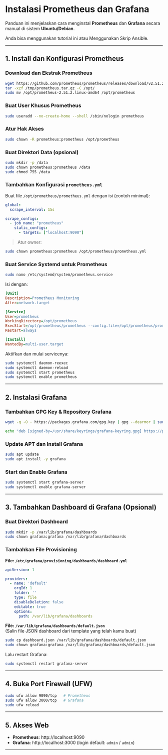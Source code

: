 
# Instalasi Prometheus dan Grafana

Panduan ini menjelaskan cara menginstal **Prometheus** dan **Grafana** secara manual di sistem **Ubuntu/Debian**.

Anda bisa menggunakan tutorial ini atau Menggunakan Skrip Ansible.

---

## 1. Install dan Konfigurasi Prometheus

### Download dan Ekstrak Prometheus

```bash
wget https://github.com/prometheus/prometheus/releases/download/v2.51.2/prometheus-2.51.2.linux-amd64.tar.gz -O /tmp/prometheus.tar.gz
tar -xzf /tmp/prometheus.tar.gz -C /opt/
sudo mv /opt/prometheus-2.51.2.linux-amd64 /opt/prometheus
```

### Buat User Khusus Prometheus

```bash
sudo useradd --no-create-home --shell /sbin/nologin prometheus
```

### Atur Hak Akses

```bash
sudo chown -R prometheus:prometheus /opt/prometheus
```

### Buat Direktori Data (opsional)

```bash
sudo mkdir -p /data
sudo chown prometheus:prometheus /data
sudo chmod 755 /data
```

### Tambahkan Konfigurasi `prometheus.yml`

Buat file `/opt/prometheus/prometheus.yml` dengan isi (contoh minimal):

```yaml
global:
  scrape_interval: 15s

scrape_configs:
  - job_name: "prometheus"
    static_configs:
      - targets: ["localhost:9090"]
```

> Atur owner:

```bash
sudo chown prometheus:prometheus /opt/prometheus/prometheus.yml
```

### Buat Service Systemd untuk Prometheus

```bash
sudo nano /etc/systemd/system/prometheus.service
```

Isi dengan:

```ini
[Unit]
Description=Prometheus Monitoring
After=network.target

[Service]
User=prometheus
WorkingDirectory=/opt/prometheus
ExecStart=/opt/prometheus/prometheus --config.file=/opt/prometheus/prometheus.yml
Restart=always

[Install]
WantedBy=multi-user.target
```

Aktifkan dan mulai servicenya:

```bash
sudo systemctl daemon-reexec
sudo systemctl daemon-reload
sudo systemctl start prometheus
sudo systemctl enable prometheus
```

---

## 2. Instalasi Grafana

### Tambahkan GPG Key & Repository Grafana

```bash
wget -q -O - https://packages.grafana.com/gpg.key | gpg --dearmor | sudo tee /usr/share/keyrings/grafana-keyring.gpg > /dev/null

echo "deb [signed-by=/usr/share/keyrings/grafana-keyring.gpg] https://packages.grafana.com/oss/deb stable main" | sudo tee /etc/apt/sources.list.d/grafana.list
```

### Update APT dan Install Grafana

```bash
sudo apt update
sudo apt install -y grafana
```

### Start dan Enable Grafana

```bash
sudo systemctl start grafana-server
sudo systemctl enable grafana-server
```

---

## 3. Tambahkan Dashboard di Grafana (Opsional)

### Buat Direktori Dashboard

```bash
sudo mkdir -p /var/lib/grafana/dashboards
sudo chown grafana:grafana /var/lib/grafana/dashboards
```

### Tambahkan File Provisioning

**File: `/etc/grafana/provisioning/dashboards/dashboard.yml`**

```yaml
apiVersion: 1

providers:
  - name: 'default'
    orgId: 1
    folder: ''
    type: file
    disableDeletion: false
    editable: true
    options:
      path: /var/lib/grafana/dashboards
```

**File: `/var/lib/grafana/dashboards/default.json`**  
(Salin file JSON dashboard dari template yang telah kamu buat)

```bash
sudo cp dashboard.json /var/lib/grafana/dashboards/default.json
sudo chown grafana:grafana /var/lib/grafana/dashboards/default.json
```

Lalu restart Grafana:

```bash
sudo systemctl restart grafana-server
```

---

## 4. Buka Port Firewall (UFW)

```bash
sudo ufw allow 9090/tcp   # Prometheus
sudo ufw allow 3000/tcp   # Grafana
sudo ufw reload
```

---

## 5. Akses Web

- **Prometheus**: http://localhost:9090  
- **Grafana**: http://localhost:3000 (login default: `admin` / `admin`)

---
